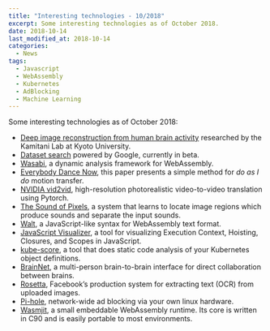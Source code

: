 ```yaml
---
title: "Interesting technologies - 10/2018"
excerpt: Some interesting technologies as of October 2018.
date: 2018-10-14
last_modified_at: 2018-10-14
categories:
  - News
tags:
  - Javascript
  - WebAssembly
  - Kubernetes
  - AdBlocking
  - Machine Learning
---
```


Some interesting technologies as of October 2018:

- [Deep image reconstruction from human brain activity](https://github.com/KamitaniLab/DeepImageReconstruction) researched by the Kamitani Lab at Kyoto University.
- [Dataset search](https://toolbox.google.com/datasetsearch) powered by Google, currently in beta.
- [Wasabi](http://wasabi.software-lab.org/), a dynamic analysis framework for WebAssembly.
- [Everybody Dance Now](https://arxiv.org/abs/1808.07371), this paper presents a simple method for *do as I do* motion transfer.
- [NVIDIA vid2vid](https://github.com/NVIDIA/vid2vid), high-resolution photorealistic video-to-video translation using Pytorch.
- [The Sound of Pixels](http://sound-of-pixels.csail.mit.edu/), a system that learns to locate image regions which produce sounds and separate the input sounds.
- [Walt](https://github.com/ballercat/walt), a JavaScript-like syntax for WebAssembly text format.
- [JavaScript Visualizer](https://tylermcginnis.com/javascript-visualizer/), a tool for visualizing Execution Context, Hoisting, Closures, and Scopes in JavaScript.
- [kube-score](https://github.com/zegl/kube-score), a tool that does static code analysis of your Kubernetes object definitions.
- [BrainNet](https://arxiv.org/abs/1809.08632v1), a multi-person brain-to-brain interface for direct collaboration between brains.
- [Rosetta](https://blog.acolyer.org/2018/10/01/rosetta-large-scale-system-for-text-detection-and-recognition-in-images/), Facebook’s production system for extracting text (OCR) from uploaded images.
- [Pi-hole](https://pi-hole.net/), network-wide ad blocking via your own linux hardware.
- [Wasmjit](https://github.com/rianhunter/wasmjit), a small embeddable WebAssembly runtime. Its core is written in C90 and is easily portable to most environments.

